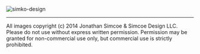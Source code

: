 ![simko-design](https://camo.githubusercontent.com/5f1942a7fa7e68743d7e9af64c2469abb7317c6d/68747470733a2f2f646c2e64726f70626f7875736572636f6e74656e742e636f6d2f752f3936303230342f73696d6b6f2e696f2f6c6f676f732f73696d6b6f2e737667)

* * *

All images copyright (c) 2014 Jonathan Simcoe & Simcoe Design LLC. Please do not use without express written permission. Permission may be granted for non-commercial use only, but commercial use is strictly prohibited.
